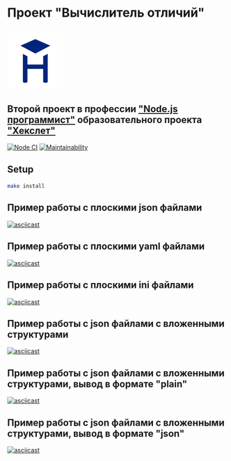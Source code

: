 # Проект "Вычислитель отличий"

## [![Hexlet Ltd. logo](https://raw.githubusercontent.com/Hexlet/hexletguides.github.io/master/images/hexlet_logo128.png)](https://ru.hexlet.io/pages/about)

## Второй проект в профессии ["Node.js программист"](https://ru.hexlet.io/professions/backend) образовательного проекта ["Хекслет"](https://ru.hexlet.io/pages/about)

[![Node CI](https://github.com/starkhv70/frontend-project-lvl2/workflows/Node.js%20CI/badge.svg)](https://github.com/starkhv70/frontend-project-lvl2/actions)
[![Maintainability](https://api.codeclimate.com/v1/badges/a5ade5ebd8cbda4f7931/maintainability)](https://codeclimate.com/github/starkhv70/frontend-project-lvl2/maintainability)

## Setup

```sh
make install
```

## Пример работы с плоскими json файлами

[![asciicast](https://asciinema.org/a/EvPGJZYLW3iQzudidw9QZMAx9.svg)](https://asciinema.org/a/EvPGJZYLW3iQzudidw9QZMAx9)

## Пример работы с плоскими yaml файлами

[![asciicast](https://asciinema.org/a/4m5PtgoufR31mBiKyHTQB0ulW.svg)](https://asciinema.org/a/4m5PtgoufR31mBiKyHTQB0ulW)

## Пример работы с плоскими ini файлами

[![asciicast](https://asciinema.org/a/Ddgkx3DYejsBbDG5MEx2SZ0Nd.svg)](https://asciinema.org/a/Ddgkx3DYejsBbDG5MEx2SZ0Nd)

## Пример работы с json файлами с вложенными структурами

[![asciicast](https://asciinema.org/a/aiy0TDo81QBZDLrZ35vnI8BHS.svg)](https://asciinema.org/a/aiy0TDo81QBZDLrZ35vnI8BHS)

## Пример работы с json файлами с вложенными структурами, вывод в формате "plain"

[![asciicast](https://asciinema.org/a/LXiRp0q7OU2d462qS86BzAowH.svg)](https://asciinema.org/a/LXiRp0q7OU2d462qS86BzAowH)

## Пример работы с json файлами с вложенными структурами, вывод в формате "json"

[![asciicast](https://asciinema.org/a/XN0OhrbLRtKsWHj1DmVeEhV6S.svg)](https://asciinema.org/a/XN0OhrbLRtKsWHj1DmVeEhV6S)

